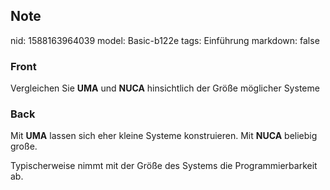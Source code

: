 ## Note
nid: 1588163964039
model: Basic-b122e
tags: Einführung
markdown: false

### Front
Vergleichen Sie <b>UMA</b> und <b>NUCA</b> hinsichtlich der Größe
möglicher Systeme

### Back
Mit <b>UMA</b> lassen sich eher kleine Systeme konstruieren. Mit <b>NUCA</b> beliebig große.<div>
</div><div>Typischerweise nimmt mit der Größe des Systems die Programmierbarkeit ab.</div>
